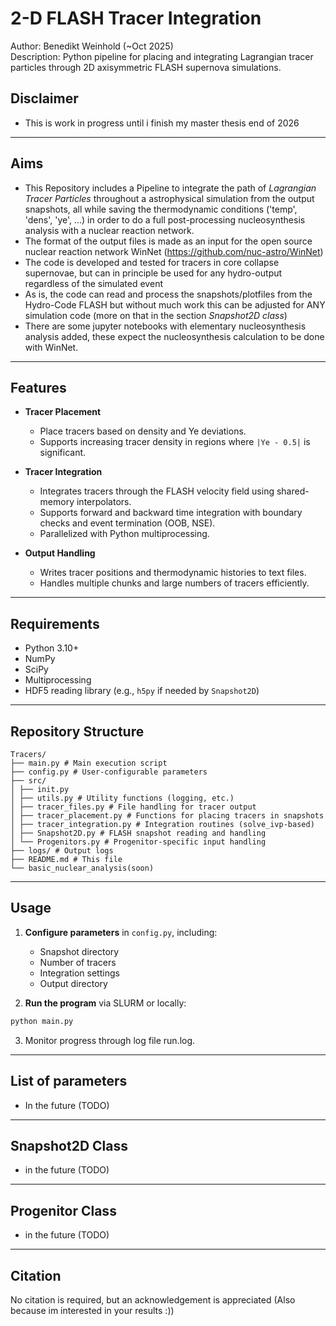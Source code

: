 # 2-D FLASH Tracer Integration

Author: Benedikt Weinhold (~Oct 2025)  
Description: Python pipeline for placing and integrating Lagrangian tracer particles through 2D axisymmetric FLASH supernova simulations.  

## Disclaimer
  -  This is work in progress until i finish my master thesis end of 2026
---

## Aims
  - This  Repository includes a Pipeline to integrate the path of *Lagrangian Tracer Particles* throughout a astrophysical simulation from the output snapshots,
      all while saving the thermodynamic conditions ('temp', 'dens', 'ye', ...) in order to do a full post-processing nucleosynthesis analysis with a nuclear reaction network.
  - The format of the output files is made as an input for the open source nuclear reaction network WinNet (https://github.com/nuc-astro/WinNet)
  - The code is developed and tested for tracers in core collapse supernovae, but can in principle be used for any hydro-output regardless of the simulated event
  - As is, the code can read  and process the snapshots/plotfiles from the Hydro-Code FLASH but without much work this can be adjusted for ANY simulation code
     (more on that in the section *Snapshot2D class*)
  - There are some jupyter notebooks with elementary nucleosynthesis analysis added, these expect the nucleosynthesis calculation to be done with WinNet.

---

## Features

- **Tracer Placement**  
  - Place tracers based on density and Ye deviations.  
  - Supports increasing tracer density in regions where `|Ye - 0.5|` is significant.  

- **Tracer Integration**  
  - Integrates tracers through the FLASH velocity field using shared-memory interpolators.  
  - Supports forward and backward time integration with boundary checks and event termination (OOB, NSE).  
  - Parallelized with Python multiprocessing.  

- **Output Handling**  
  - Writes tracer positions and thermodynamic histories to text files.  
  - Handles multiple chunks and large numbers of tracers efficiently.  

---

## Requirements

- Python 3.10+  
- NumPy  
- SciPy  
- Multiprocessing  
- HDF5 reading library (e.g., `h5py` if needed by `Snapshot2D`)  

---

## Repository Structure
```
Tracers/
├── main.py # Main execution script
├── config.py # User-configurable parameters
├── src/
│ ├── init.py
│ ├── utils.py # Utility functions (logging, etc.)
│ ├── tracer_files.py # File handling for tracer output
│ ├── tracer_placement.py # Functions for placing tracers in snapshots
│ ├── tracer_integration.py # Integration routines (solve_ivp-based)
│ ├── Snapshot2D.py # FLASH snapshot reading and handling
│ └── Progenitors.py # Progenitor-specific input handling
├── logs/ # Output logs
├── README.md # This file
└── basic_nuclear_analysis(soon)
```
---

## Usage

1. **Configure parameters** in `config.py`, including:
   - Snapshot directory
   - Number of tracers
   - Integration settings
   - Output directory  

2. **Run the program** via SLURM or locally:
```bash
python main.py
```
3. Monitor progress through log file run.log.

---
## List of parameters
  - In the future (TODO)
---
## Snapshot2D Class
  -  in the future (TODO)
---
## Progenitor Class
  - in the future (TODO) 
---
## Citation

No citation is required, but an acknowledgement is appreciated (Also because im interested in your results :))
